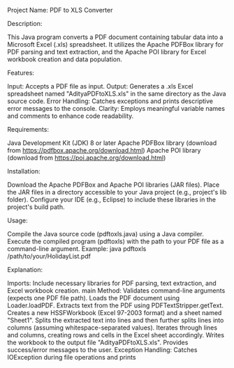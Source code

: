 Project Name: PDF to XLS Converter

Description:

This Java program converts a PDF document containing tabular data into a Microsoft Excel (.xls) spreadsheet. It utilizes the Apache PDFBox library for PDF parsing and text extraction, and the Apache POI library for Excel workbook creation and data population.

Features:

Input: Accepts a PDF file as input.
Output: Generates a .xls Excel spreadsheet named "AdityaPDFtoXLS.xls" in the same directory as the Java source code.
Error Handling: Catches exceptions and prints descriptive error messages to the console.
Clarity: Employs meaningful variable names and comments to enhance code readability.

Requirements:

Java Development Kit (JDK) 8 or later
Apache PDFBox library (download from https://pdfbox.apache.org/download.html)
Apache POI library (download from https://poi.apache.org/download.html)

Installation:

Download the Apache PDFBox and Apache POI libraries (JAR files).
Place the JAR files in a directory accessible to your Java project (e.g., project's lib folder).
Configure your IDE (e.g., Eclipse) to include these libraries in the project's build path.

Usage:

Compile the Java source code (pdftoxls.java) using a Java compiler.
Execute the compiled program (pdftoxls) with the path to your PDF file as a command-line argument. Example: java pdftoxls /path/to/your/HolidayList.pdf

Explanation:

Imports: Include necessary libraries for PDF parsing, text extraction, and Excel workbook creation.
main Method:
Validates command-line arguments (expects one PDF file path).
Loads the PDF document using Loader.loadPDF.
Extracts text from the PDF using PDFTextStripper.getText.
Creates a new HSSFWorkbook (Excel 97-2003 format) and a sheet named "Sheet1".
Splits the extracted text into lines and then further splits lines into columns (assuming whitespace-separated values).
Iterates through lines and columns, creating rows and cells in the Excel sheet accordingly.
Writes the workbook to the output file "AdityaPDFtoXLS.xls".
Provides success/error messages to the user.
Exception Handling: Catches IOException during file operations and prints

